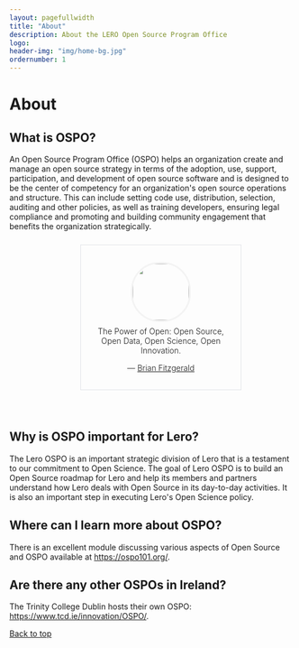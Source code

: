 ```yaml
---
layout: pagefullwidth
title: "About"
description: About the LERO Open Source Program Office
logo:
header-img: "img/home-bg.jpg"
ordernumber: 1
---
```


<html>
<style>
.pquote {
    border: 1px #e1e4e8 solid;
    border-top-color: rgb(225, 228, 232);
    border-top-style: solid;
    border-top-width: 1px;
    border-right-color: rgb(225, 228, 232);
    border-right-style: solid;
    border-right-width: 1px;
    border-bottom-color: rgb(225, 228, 232);
    border-bottom-style: solid;
    border-bottom-width: 1px;
    border-left-color: rgb(225, 228, 232);
    border-left-style: solid;
    border-left-width: 1px;
    border-image-source: initial;
    border-image-slice: initial;
    border-image-width: initial;
    border-image-outset: initial;
    border-image-repeat: initial;
    padding: 50px;
    padding-top: 16px;
    padding-right: 16px;
    padding-bottom: 16px;
    padding-left: 16px;
    margin-top: 24px;
    margin-right: auto;
    margin-left: 25%;
    margin-bottom: 24px;
    text-align: center;
    font-weight: 300;
    width: 50%;
}
.pquote img.pquote-avatar {
    border-radius: 50px;
    border: 3px solid #F3F3F3;
    border-top-color: rgb(243, 243, 243);
    border-top-style: solid;
    border-top-width: 3px;
    border-right-color: rgb(243, 243, 243);
    border-right-style: solid;
    border-right-width: 3px;
    border-bottom-color: rgb(243, 243, 243);
    border-bottom-style: solid;
    border-bottom-width: 3px;
    border-left-color: rgb(243, 243, 243);
    border-left-style: solid;
    border-left-width: 3px;
    border-image-source: initial;
    border-image-slice: initial;
    border-image-width: initial;
    border-image-outset: initial;
    border-image-repeat: initial;
    height: 100px;
    width: 100px;
    display: block;
    margin: 0 auto 8px;
    margin-top: 0px;
    margin-right: auto;
    margin-bottom: 8px;
    margin-left: auto;
}
.div {
    display: block;
}
.article{
  width: 80%;
}

</style>
</html>

# About <a name="Top"></a>

## What is OSPO?

An Open Source Program Office (OSPO) helps an organization create and manage an open source strategy in terms of the adoption, use, support, participation, and development of open source software and is designed to be the center of competency for an organization's open source operations and structure. This can include setting code use, distribution, selection, auditing and other policies, as well as training developers, ensuring legal compliance and promoting and building community engagement that benefits the organization strategically.

<html>
<div>
  <div class="pquote">
  <p><img src="../img/people/brian.png" class="pquote-avatar">
  The Power of Open: Open Source, Open Data, Open Science, Open Innovation.
  </p>
  <p class="pquote-credit">
— <a href="https://lero.ie/people/brian-fitzgerald">Brian Fitzgerald</a>
  </p>
</div>
</div>
<br>
</html>

## Why is OSPO important for Lero?

The Lero OSPO is an important strategic division of Lero that is a testament to our commitment to Open Science. The goal of Lero OSPO is to build an Open Source roadmap for Lero and help its members and partners understand how Lero deals with Open Source in its day-to-day activities. It is also an important step in executing Lero's Open Science policy.

## Where can I learn more about OSPO?

There is an excellent module discussing various aspects of Open Source and OSPO available at <https://ospo101.org/>.

## Are there any other OSPOs in Ireland?

The Trinity College Dublin hosts their own OSPO: <https://www.tcd.ie/innovation/OSPO/>.

[Back to top](#Top)
